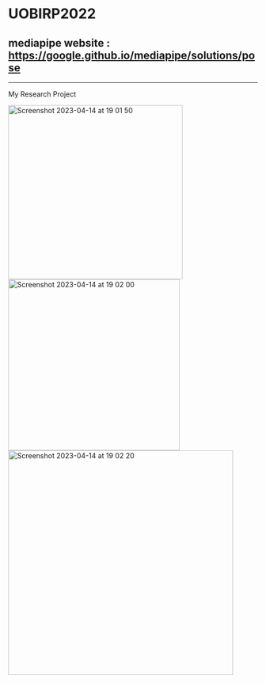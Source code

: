 # UOBIRP2022

## mediapipe website : https://google.github.io/mediapipe/solutions/pose 


*** 

My Research Project

<img width="352" alt="Screenshot 2023-04-14 at 19 01 50" src="https://user-images.githubusercontent.com/77853989/232066571-fb46c112-6e16-4645-93c2-7d8b69dfcfc1.png">
<img width="346" alt="Screenshot 2023-04-14 at 19 02 00" src="https://user-images.githubusercontent.com/77853989/232066580-ad9b9943-5e3a-4ded-9f06-0f540f6e9ee7.png">
<img width="454" alt="Screenshot 2023-04-14 at 19 02 20" src="https://user-images.githubusercontent.com/77853989/232066586-92c0172d-c445-4527-b5e3-eacd26516dd8.png">
